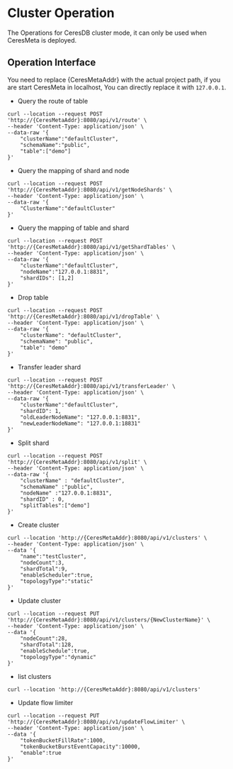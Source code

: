 # Cluster Operation

The Operations for CeresDB cluster mode, it can only be used when CeresMeta is deployed.

## Operation Interface

You need to replace {CeresMetaAddr} with the actual project path, if you are start CeresMeta in localhost, You can directly replace it with `127.0.0.1`.

- Query the route of table

```
curl --location --request POST 'http://{CeresMetaAddr}:8080/api/v1/route' \
--header 'Content-Type: application/json' \
--data-raw '{
    "clusterName":"defaultCluster",
    "schemaName":"public",
    "table":["demo"]
}'
```

- Query the mapping of shard and node

```
curl --location --request POST 'http://{CeresMetaAddr}:8080/api/v1/getNodeShards' \
--header 'Content-Type: application/json' \
--data-raw '{
    "ClusterName":"defaultCluster"
}'
```

- Query the mapping of table and shard

```
curl --location --request POST 'http://{CeresMetaAddr}:8080/api/v1/getShardTables' \
--header 'Content-Type: application/json' \
--data-raw '{
    "clusterName":"defaultCluster",
    "nodeName":"127.0.0.1:8831",
    "shardIDs": [1,2]
}'
```

- Drop table

```
curl --location --request POST 'http://{CeresMetaAddr}:8080/api/v1/dropTable' \
--header 'Content-Type: application/json' \
--data-raw '{
    "clusterName": "defaultCluster",
    "schemaName": "public",
    "table": "demo"
}'
```

- Transfer leader shard

```
curl --location --request POST 'http://{CeresMetaAddr}:8080/api/v1/transferLeader' \
--header 'Content-Type: application/json' \
--data-raw '{
    "clusterName":"defaultCluster",
    "shardID": 1,
    "oldLeaderNodeName": "127.0.0.1:8831",
    "newLeaderNodeName": "127.0.0.1:18831"
}'
```

- Split shard

```
curl --location --request POST 'http://{CeresMetaAddr}:8080/api/v1/split' \
--header 'Content-Type: application/json' \
--data-raw '{
    "clusterName" : "defaultCluster",
    "schemaName" :"public",
    "nodeName" :"127.0.0.1:8831",
    "shardID" : 0,
    "splitTables":["demo"]
}'
```

- Create cluster

```
curl --location 'http://{CeresMetaAddr}:8080/api/v1/clusters' \
--header 'Content-Type: application/json' \
--data '{
    "name":"testCluster",
    "nodeCount":3,
    "shardTotal":9,
    "enableScheduler":true,
    "topologyType":"static"
}'
```

- Update cluster

```
curl --location --request PUT 'http://{CeresMetaAddr}:8080/api/v1/clusters/{NewClusterName}' \
--header 'Content-Type: application/json' \
--data '{
    "nodeCount":28,
    "shardTotal":128,
    "enableSchedule":true,
    "topologyType":"dynamic"
}'
```

- list clusters

```
curl --location 'http://{CeresMetaAddr}:8080/api/v1/clusters'
```

- Update flow limiter

```
curl --location --request PUT 'http://{CeresMetaAddr}:8080/api/v1/updateFlowLimiter' \
--header 'Content-Type: application/json' \
--data '{
    "tokenBucketFillRate":1000,
    "tokenBucketBurstEventCapacity":10000,
    "enable":true
}'
```
